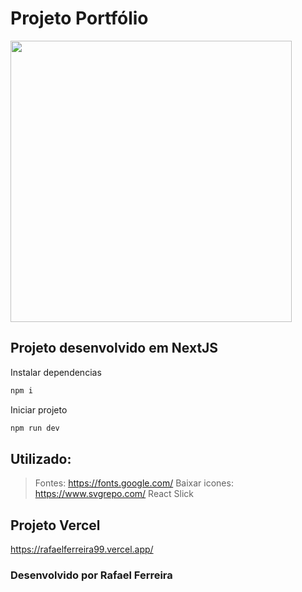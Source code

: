 # Projeto Portfólio

<img height="450" src="https://rafaelferreira99.vercel.app/_next/image?url=%2F_next%2Fstatic%2Fmedia%2Fthumb_port.1a68dbf0.png&w=3840&q=75" />

## Projeto desenvolvido em NextJS
Instalar dependencias
```bash
npm i
```
Iniciar projeto
```bash
npm run dev
```

## Utilizado:
> Fontes: https://fonts.google.com/
> Baixar icones: https://www.svgrepo.com/
> React Slick

## Projeto Vercel
https://rafaelferreira99.vercel.app/

### Desenvolvido por Rafael Ferreira
